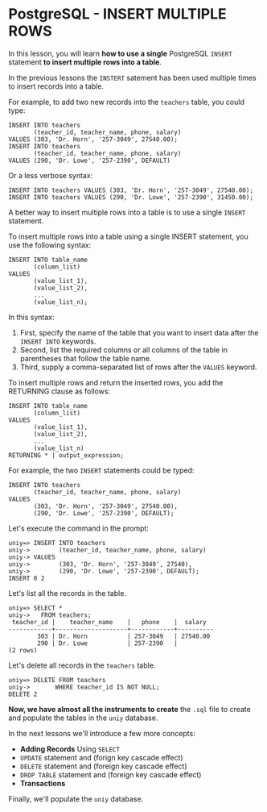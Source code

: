 # PostgreSQL - INSERT MULTIPLE ROWS

In this lesson, you will learn **how to use a single** PostgreSQL `INSERT` statement **to insert multiple rows into a table**.

In the previous lessons the `INSTERT` satement has been used multiple times to insert records into a table.

For example, to add two new records into the `teachers` table, you could type:

```console
INSERT INTO teachers
       (teacher_id, teacher_name, phone, salary)
VALUES (303, 'Dr. Horn', '257-3049', 27540.00);
INSERT INTO teachers
       (teacher_id, teacher_name, phone, salary)
VALUES (290, 'Dr. Lowe', '257-2390', DEFAULT)
```

Or a less verbose syntax:

```console
INSERT INTO teachers VALUES (303, 'Dr. Horn', '257-3049', 27540.00);
INSERT INTO teachers VALUES (290, 'Dr. Lowe', '257-2390', 31450.00);
```

A better way to insert multiple rows into a table is to use a single `INSERT` statement.

To insert multiple rows into a table using a single INSERT statement, you use the following syntax:

```console
INSERT INTO table_name
       (column_list)
VALUES
       (value_list_1),
       (value_list_2),
       ...
       (value_list_n);
```

In this syntax:

1. First, specify the name of the table that you want to insert data after the `INSERT INTO` keywords.
2. Second, list the required columns or all columns of the table in parentheses that follow the table name.
3. Third, supply a comma-separated list of rows after the `VALUES` keyword.

To insert multiple rows and return the inserted rows, you add the RETURNING clause as follows:

```console
INSERT INTO table_name
       (column_list)
VALUES
       (value_list_1),
       (value_list_2),
       ...
       (value_list_n)
RETURNING * | output_expression;
```

For example, the two `INSERT` statements could be typed:

```console
INSERT INTO teachers
       (teacher_id, teacher_name, phone, salary)
VALUES
       (303, 'Dr. Horn', '257-3049', 27540.00),
       (290, 'Dr. Lowe', '257-2390', DEFAULT);
```

Let's execute the command in the prompt:

```console
uniy=> INSERT INTO teachers
uniy->        (teacher_id, teacher_name, phone, salary)
uniy-> VALUES
uniy->        (303, 'Dr. Horn', '257-3049', 27540),
uniy->        (290, 'Dr. Lowe', '257-2390', DEFAULT);
INSERT 0 2
```
Let's list all the records in the table.

```console
uniy=> SELECT *
uniy->   FROM teachers;
 teacher_id |    teacher_name    |   phone    |  salary
------------+--------------------+------------+----------
        303 | Dr. Horn           | 257-3049   | 27540.00
        290 | Dr. Lowe           | 257-2390   |
(2 rows)
```

Let's delete all records in the `teachers` table.

```console
uniy=> DELETE FROM teachers
uniy->       WHERE teacher_id IS NOT NULL;
DELETE 2
```

**Now, we have almost all the instruments to create** the `.sql` file to create and populate the tables in the `uniy` database.

In the next lessons we'll introduce a few more concepts:

- **Adding Records** Using `SELECT`
- `UPDATE` statement and (forign key cascade effect)
- `DELETE` statement and (foreign key cascade effect)
- `DROP TABLE` statement and (foreign key cascade effect)
- **Transactions**

Finally, we'll populate the `uniy` database.
